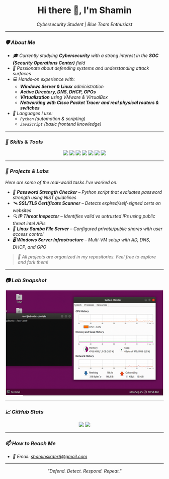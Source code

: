 <h1 align="center">Hi there 👋, I'm Shamin</h1>

<p align="center">
  <em>Cybersecurity Student | Blue Team Enthusiast 
</p>

---

### 🛡️ About Me

- 🎓 Currently studying **Cybersecurity** with a strong interest in the **SOC (Security Operations Center)** field
- 🧠 Passionate about defending systems and understanding attack surfaces
- 💻 Hands-on experience with:
  - **Windows Server & Linux** administration
  - **Active Directory, DNS, DHCP, GPOs**
  - **Virtualization** using VMware & VirtualBox
  - **Networking with Cisco Packet Tracer and real physical routers & switches**
- 💬 Languages I use:
  - `Python` (automation & scripting)
  - `JavaScript` (basic frontend knowledge)

---

### 🔧 Skills & Tools

<div align="center">
  <img src="https://img.shields.io/badge/Python-3776AB?style=for-the-badge&logo=python&logoColor=white" />
  <img src="https://img.shields.io/badge/JavaScript-F7DF1E?style=for-the-badge&logo=javascript&logoColor=black" />
  <img src="https://img.shields.io/badge/Linux-FCC624?style=for-the-badge&logo=linux&logoColor=black" />
  <img src="https://img.shields.io/badge/Windows_Server-0078D6?style=for-the-badge&logo=windows&logoColor=white" />
  <img src="https://img.shields.io/badge/VMware-607078?style=for-the-badge&logo=vmware&logoColor=white" />
  <img src="https://img.shields.io/badge/Wireshark-1679A7?style=for-the-badge&logo=wireshark&logoColor=white" />
  <img src="https://img.shields.io/badge/GitHub-181717?style=for-the-badge&logo=github&logoColor=white" />
</div>

---

### 🔬 Projects & Labs

Here are some of the real-world tasks I've worked on:

- 🔐 **Password Strength Checker** – Python script that evaluates password strength using NIST guidelines
- 🛰️ **SSL/TLS Certificate Scanner** – Detects expired/self-signed certs on websites
- 🔍 **IP Threat Inspector** – Identifies valid vs untrusted IPs using public threat intel APIs
- 🧰 **Linux Samba File Server** – Configured private/public shares with user access control
- 🖥️ **Windows Server Infrastructure** – Multi-VM setup with AD, DNS, DHCP, and GPO

> 📝 All projects are organized in my repositories. Feel free to explore and fork them!

---

### 📷 Lab Snapshot

<p align="center">
  <img src="https://raw.githubusercontent.com/shamin-sikder/shamin-sikder/main/assets/lab-setup.png" width="500" alt="Lab Setup Screenshot"/>
</p>

---

### 📈 GitHub Stats

<p align="center">
  <img src="https://github-readme-stats.vercel.app/api?username=shamin-sikder&show_icons=true&theme=tokyonight" width="48%" />
  <img src="https://github-readme-streak-stats.herokuapp.com/?user=shamin-sikder&theme=tokyonight" width="48%" />
</p>

---

### 📫 How to Reach Me

- 📧 Email: shaminsikder6@gmail.com

---

<p align="center">
  <i>"Defend. Detect. Respond. Repeat."</i>
</p>

